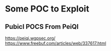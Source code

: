 # Some POC to Exploit

## Pubicl POCS From PeiQI


https://peiqi.wgpsec.org/
https://www.freebuf.com/articles/web/337617.html